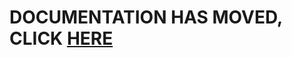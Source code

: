 # DOCUMENTATION HAS MOVED, CLICK [HERE](https://wobblyyyy.github.io/docs/pathfinder2/documentation.md)